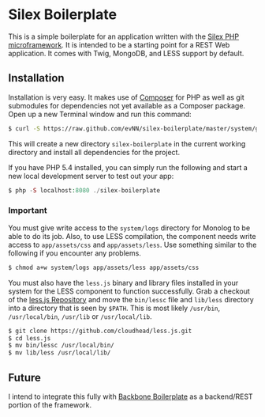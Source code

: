 Silex Boilerplate
=================

This is a simple boilerplate for an application written with the [Silex PHP 
microframework](http://silex.sensiolabs.org/). It is intended to be a starting 
point for a REST Web application.  It comes with Twig, MongoDB, and LESS support by 
default.

## Installation ##
Installation is very easy. It makes use of [Composer](http://getcomposer.org/) 
for PHP as well as git submodules for dependencies not yet available as a 
Composer package. Open up a new Terminal window and run this command:

``` bash
$ curl -S https://raw.github.com/evNN/silex-boilerplate/master/system/get.sh | sh
```

This will create a new directory `silex-boilerplate` in the current working directory
and install all dependencies for the project.

If you have PHP 5.4 installed, you can simply run the following and start a new
local development server to test out your app:

``` php
$ php -S localhost:8080 ./silex-boilerplate
```

### Important ###
You must give write access to the `system/logs` directory for Monolog to be able to do
its job. Also, to use LESS compilation, the component needs write access to `app/assets/css`
and `app/assets/less`. Use something similar to the following if you encounter any problems.

``` bash
$ chmod a+w system/logs app/assets/less app/assets/css
```

You must also have the `less.js` binary and library files installed in your system for the
LESS component to function successfully. Grab a checkout of the [less.js Repository](https://github.com/cloudhead/less.js)
and move the `bin/lessc` file and `lib/less` directory into a directory that is seen by `$PATH`.
This is most likely `/usr/bin`, `/usr/local/bin`, `/usr/lib` or `/usr/local/lib`.

``` bash
$ git clone https://github.com/cloudhead/less.js.git
$ cd less.js
$ mv bin/lessc /usr/local/bin/
$ mv lib/less /usr/local/lib/
```

## Future ##
I intend to integrate this fully with [Backbone Boilerplate](https://github.com/tbranyen/backbone-boilerplate)
as a backend/REST portion of the framework.
